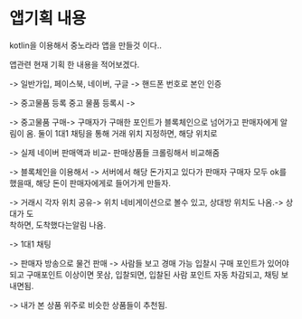 # 앱기획 내용

kotlin을  이용해서  중노라라 앱을 만들것 이다..

앱관련 현재 기획 한 내용을 적어보겠다.

->  일반가입, 페이스북,  네이버, 구글 ->  핸드폰 번호로 본인 인증 


->  중고물품 등록
     중고 물품 등록시  ->  


->  중고물품 구매-> 구매자가 구매한 포인트가  블록체인으로 넘어가고  판매자에게 알림이 옴.
      둘이 1대1  채팅을 통해  거래 위치  지정하면, 해당  위치로  

->  실제 네이버 판매액과 비교- 판매상품들  크롤링해서 비교해줌

->  블록체인을 이용해서  -> 서버에서  해당 돈가지고 있다가  판매자  구매자 모두 
     ok를 했을때, 해당  돈이  판매자에게로  들어가게 만들자. 

->  거래시  각자 위치 공유-> 위치 네비게이션으로  볼수 있고,  상대방 위치도 나옴.-> 상대가 도  
     착하면,  도착했다는알림  나옴.

->  1대1 채팅

->  판매자 방송으로  물건 판매 -> 사람들 보고  경매 가능
     입찰시 구매 포인트가 있어야되고 구매포인트 이상이면 못삼,
     입찰되면,  입찰된 사람 포인트 자동 차감되고,  채팅 보내면됨.

->  내가 본  상품  위주로  비슷한  상품들이  추천됨. 